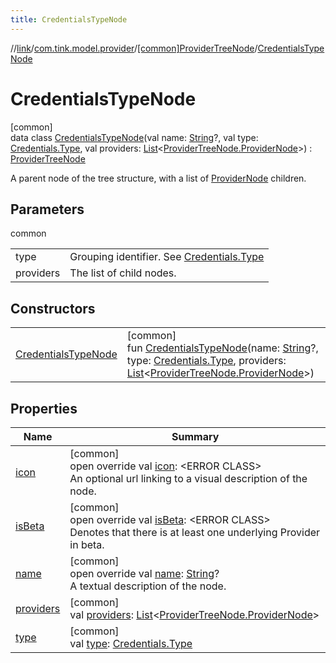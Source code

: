 ```yaml
---
title: CredentialsTypeNode
---
```

//[link](../../../../index.html)/[com.tink.model.provider](../../index.html)/[[common]ProviderTreeNode](../index.html)/[CredentialsTypeNode](index.html)



# CredentialsTypeNode



[common]\
data class [CredentialsTypeNode](index.html)(val name: [String](https://kotlinlang.org/api/latest/jvm/stdlib/kotlin/-string/index.html)?, val type: [Credentials.Type](../../../com.tink.model.credentials/[common]-credentials/-type/index.html), val providers: [List](https://kotlinlang.org/api/latest/jvm/stdlib/kotlin.collections/-list/index.html)&lt;[ProviderTreeNode.ProviderNode](../-provider-node/index.html)&gt;) : [ProviderTreeNode](../index.html)

A parent node of the tree structure, with a list of [ProviderNode](../-provider-node/index.html) children.



## Parameters


common

| | |
|---|---|
| type | Grouping identifier. See [Credentials.Type](../../../com.tink.model.credentials/[common]-credentials/-type/index.html) |
| providers | The list of child nodes. |



## Constructors


| | |
|---|---|
| [CredentialsTypeNode](-credentials-type-node.html) | [common]<br>fun [CredentialsTypeNode](-credentials-type-node.html)(name: [String](https://kotlinlang.org/api/latest/jvm/stdlib/kotlin/-string/index.html)?, type: [Credentials.Type](../../../com.tink.model.credentials/[common]-credentials/-type/index.html), providers: [List](https://kotlinlang.org/api/latest/jvm/stdlib/kotlin.collections/-list/index.html)&lt;[ProviderTreeNode.ProviderNode](../-provider-node/index.html)&gt;) |


## Properties


| Name | Summary |
|---|---|
| [icon](icon.html) | [common]<br>open override val [icon](icon.html): &lt;ERROR CLASS&gt;<br>An optional url linking to a visual description of the node. |
| [isBeta](is-beta.html) | [common]<br>open override val [isBeta](is-beta.html): &lt;ERROR CLASS&gt;<br>Denotes that there is at least one underlying Provider in beta. |
| [name](name.html) | [common]<br>open override val [name](name.html): [String](https://kotlinlang.org/api/latest/jvm/stdlib/kotlin/-string/index.html)?<br>A textual description of the node. |
| [providers](providers.html) | [common]<br>val [providers](providers.html): [List](https://kotlinlang.org/api/latest/jvm/stdlib/kotlin.collections/-list/index.html)&lt;[ProviderTreeNode.ProviderNode](../-provider-node/index.html)&gt; |
| [type](type.html) | [common]<br>val [type](type.html): [Credentials.Type](../../../com.tink.model.credentials/[common]-credentials/-type/index.html) |

